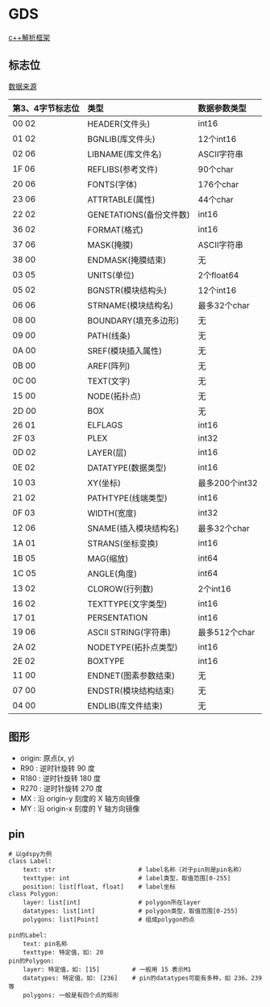 # GDS

[c++解析框架](https://github.com/EDDRSoftware/gdsFileParser)

## 标志位

[数据来源](https://blog.csdn.net/GaleZhang/article/details/108849673)

|第3、4字节标志位|类型|数据参数类型
| :-- | :-- | :-- |
|00 02  |HEADER(文件头)           |int16
|01 02  |BGNLIB(库文件头)         |12个int16
|02 06  |LIBNAME(库文件名)        |ASCII字符串
|1F 06  |REFLIBS(参考文件)        |90个char
|20 06  |FONTS(字体)              |176个char
|23 06  |ATTRTABLE(属性)          |44个char
|22 02  |GENETATIONS(备份文件数)  |int16
|36 02  |FORMAT(格式)             |int16
|37 06  |MASK(掩膜)               |ASCII字符串
|38 00  |ENDMASK(掩膜结束)        |无
|03 05  |UNITS(单位)              |2个float64
|05 02  |BGNSTR(模块结构头)       |12个int16
|06 06  |STRNAME(模块结构名)      |最多32个char
|08 00  |BOUNDARY(填充多边形)     |无
|09 00  |PATH(线条)               |无
|0A 00  |SREF(模块插入属性)       |无
|0B 00  |AREF(阵列)               |无
|0C 00  |TEXT(文字)               |无
|15 00  |NODE(拓扑点)             |无
|2D 00  |BOX                      |无
|26 01  |ELFLAGS                  |int16
|2F 03  |PLEX                     |int32
|0D 02  |LAYER(层)                |int16
|0E 02  |DATATYPE(数据类型)       |int16
|10 03  |XY(坐标)                 |最多200个int32
|21 02  |PATHTYPE(线端类型)       |int16
|0F 03  |WIDTH(宽度)              |int32
|12 06  |SNAME(插入模块结构名)     |最多32个char
|1A 01  |STRANS(坐标变换)         |int16
|1B 05  |MAG(缩放)                |int64
|1C 05  |ANGLE(角度)              |int64
|13 02  |CLOROW(行列数)           |2个int16
|16 02  |TEXTTYPE(文字类型)       |int16
|17 01  |PERSENTATION             |int16
|19 06  |ASCII STRING(字符串)     |最多512个char
|2A 02  |NODETYPE(拓扑点类型)     |int16
|2E 02  |BOXTYPE                  |int16
|11 00  |ENDNET(图素参数结束)     |无
|07 00  |ENDSTR(模块结构结束)     |无
|04 00  |ENDLIB(库文件结束)       |无

## 图形

* origin: 原点(x, y)
* R90   : 逆时针旋转 90 度
* R180  : 逆时针旋转 180 度
* R270  : 逆时针旋转 270 度
* MX    : 沿 origin-y 刻度的 X 轴方向镜像
* MY    : 沿 origin-x 刻度的 Y 轴方向镜像

## pin

```text
# 以gdspy为例
class Label:
    text: str                       # label名称（对于pin则是pin名称）
    texttype: int                   # label类型，取值范围[0-255]
    position: list[float, float]    # label坐标
class Polygon:
    layer: list[int]                # polygon所在layer
    datatypes: list[int]            # polygon类型，取值范围[0-255]
    polygons: list[Point]           # 组成polygon的点

pin的Label:
    text: pin名称
    texttype: 特定值，如: 20
pin的Polygon:
    layer: 特定值，如: [15]         # 一般用 15 表示M1
    datatypes: 特定值，如: [236]    # pin的datatypes可能有多种，如 236，239等
    polygons: 一般是有四个点的矩形
```
